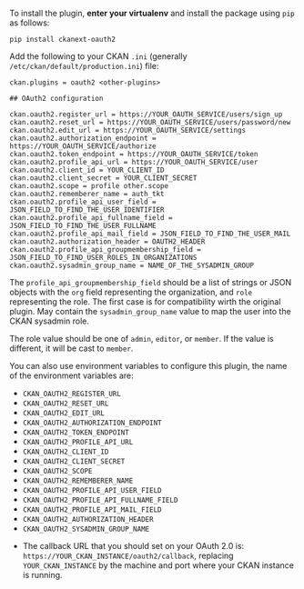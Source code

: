 To install the plugin, **enter your virtualenv** and install the package using `pip` as follows:

```
pip install ckanext-oauth2
```

Add the following to your CKAN `.ini` (generally `/etc/ckan/default/production.ini`) file:

```
ckan.plugins = oauth2 <other-plugins>

## OAuth2 configuration

ckan.oauth2.register_url = https://YOUR_OAUTH_SERVICE/users/sign_up
ckan.oauth2.reset_url = https://YOUR_OAUTH_SERVICE/users/password/new
ckan.oauth2.edit_url = https://YOUR_OAUTH_SERVICE/settings
ckan.oauth2.authorization_endpoint = https://YOUR_OAUTH_SERVICE/authorize
ckan.oauth2.token_endpoint = https://YOUR_OAUTH_SERVICE/token
ckan.oauth2.profile_api_url = https://YOUR_OAUTH_SERVICE/user
ckan.oauth2.client_id = YOUR_CLIENT_ID
ckan.oauth2.client_secret = YOUR_CLIENT_SECRET
ckan.oauth2.scope = profile other.scope
ckan.oauth2.rememberer_name = auth_tkt
ckan.oauth2.profile_api_user_field = JSON_FIELD_TO_FIND_THE_USER_IDENTIFIER
ckan.oauth2.profile_api_fullname_field = JSON_FIELD_TO_FIND_THE_USER_FULLNAME
ckan.oauth2.profile_api_mail_field = JSON_FIELD_TO_FIND_THE_USER_MAIL
ckan.oauth2.authorization_header = OAUTH2_HEADER
ckan.oauth2.profile_api_groupmembership_field = JSON_FIELD_TO_FIND_USER_ROLES_IN_ORGANIZATIONS
ckan.oauth2.sysadmin_group_name = NAME_OF_THE_SYSADMIN_GROUP
```

The ``profile_api_groupmembership_field`` should be a list of strings or JSON objects with the ``org`` field representing the organization, and ``role`` representing the role. The first case is for compatibility wirth the original plugin. May contain the ``sysadmin_group_name`` value to map the user into the CKAN sysadmin role.

The role value should be one of ``admin``, ``editor``, or ``member``. If the value is different, it will be cast to ``member``.

You can also use environment variables to configure this plugin, the name of the environment variables are:

- `CKAN_OAUTH2_REGISTER_URL`
- `CKAN_OAUTH2_RESET_URL`
- `CKAN_OAUTH2_EDIT_URL`
- `CKAN_OAUTH2_AUTHORIZATION_ENDPOINT`
- `CKAN_OAUTH2_TOKEN_ENDPOINT`
- `CKAN_OAUTH2_PROFILE_API_URL`
- `CKAN_OAUTH2_CLIENT_ID`
- `CKAN_OAUTH2_CLIENT_SECRET`
- `CKAN_OAUTH2_SCOPE`
- `CKAN_OAUTH2_REMEMBERER_NAME`
- `CKAN_OAUTH2_PROFILE_API_USER_FIELD`
- `CKAN_OAUTH2_PROFILE_API_FULLNAME_FIELD`
- `CKAN_OAUTH2_PROFILE_API_MAIL_FIELD`
- `CKAN_OAUTH2_AUTHORIZATION_HEADER`
- `CKAN_OAUTH2_SYSADMIN_GROUP_NAME`
        

* The callback URL that you should set on your OAuth 2.0 is: `https://YOUR_CKAN_INSTANCE/oauth2/callback`, replacing `YOUR_CKAN_INSTANCE` by the machine and port where your CKAN instance is running.
